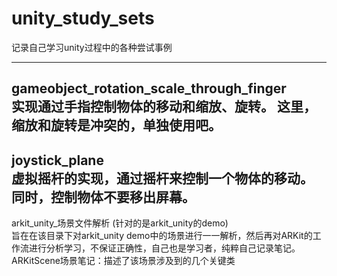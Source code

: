 # unity_study_sets
记录自己学习unity过程中的各种尝试事例

------------------------------------------  
gameobject_rotation_scale_through_finger  
实现通过手指控制物体的移动和缩放、旋转。 
这里，缩放和旋转是冲突的，单独使用吧。 
-------------------------------------------  

joystick_plane  
虚拟摇杆的实现，通过摇杆来控制一个物体的移动。 
同时，控制物体不要移出屏幕。 
-------------------------------------------  

arkit_unity_场景文件解析 (针对的是arkit_unity的demo)   
旨在在该目录下对arkit_unity demo中的场景进行一一解析，然后再对ARKit的工作流进行分析学习，不保证正确性，自己也是学习者，纯粹自己记录笔记。   
ARKitScene场景笔记：描述了该场景涉及到的几个关键类  